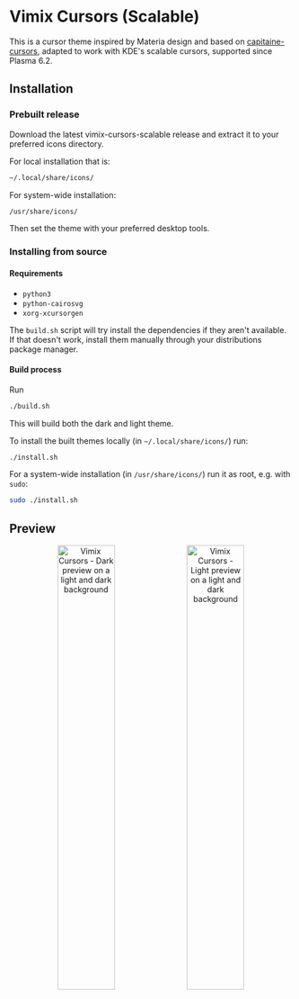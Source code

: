 # Vimix Cursors (Scalable)

This is a cursor theme inspired by Materia design and based on [capitaine-cursors](https://github.com/keeferrourke/capitaine-cursors), adapted to work with KDE's scalable cursors, supported since Plasma 6.2.

## Installation

### Prebuilt release

Download the latest vimix-cursors-scalable release and extract it to your preferred icons directory.

For local installation that is:

```bash
~/.local/share/icons/
```

For system-wide installation:

```bash
/usr/share/icons/
```

Then set the theme with your preferred desktop tools.

### Installing from source

#### Requirements

- `python3`
- `python-cairosvg`
- `xorg-xcursorgen`

The `build.sh` script will try install the dependencies if they aren't available. If that doesn't work, install them manually through your distributions package manager.

#### Build process

Run

```bash
./build.sh
```

This will build both the dark and light theme.

To install the built themes locally (in `~/.local/share/icons/`) run:

```bash
./install.sh
```

For a system-wide installation (in `/usr/share/icons/`) run it as root, e.g. with `sudo`:

```bash
sudo ./install.sh
```

## Preview

<p align="center">
    <img src="preview.png" width="45%" alt="Vimix Cursors - Dark preview on a light and dark background"/>
    <img src="preview-white.png" width="45%" alt="Vimix Cursors - Light preview on a light and dark background"/>
</p>
